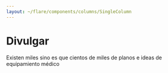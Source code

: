 ```yaml
---
layout: ~/flare/components/columns/SingleColumn
---
```


# Divulgar

Existen miles sino es que cientos de miles de planos e ideas de equipamiento
 médico

